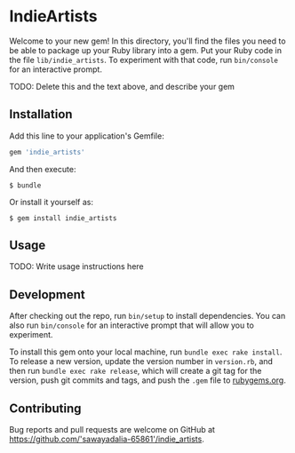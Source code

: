# IndieArtists

Welcome to your new gem! In this directory, you'll find the files you need to be able to package up your Ruby library into a gem. Put your Ruby code in the file `lib/indie_artists`. To experiment with that code, run `bin/console` for an interactive prompt.

TODO: Delete this and the text above, and describe your gem

## Installation

Add this line to your application's Gemfile:

```ruby
gem 'indie_artists'
```

And then execute:

    $ bundle

Or install it yourself as:

    $ gem install indie_artists

## Usage

TODO: Write usage instructions here

## Development

After checking out the repo, run `bin/setup` to install dependencies. You can also run `bin/console` for an interactive prompt that will allow you to experiment.

To install this gem onto your local machine, run `bundle exec rake install`. To release a new version, update the version number in `version.rb`, and then run `bundle exec rake release`, which will create a git tag for the version, push git commits and tags, and push the `.gem` file to [rubygems.org](https://rubygems.org).

## Contributing

Bug reports and pull requests are welcome on GitHub at https://github.com/'sawayadalia-65861'/indie_artists.
